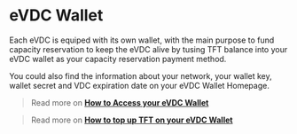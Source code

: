 # eVDC Wallet

Each eVDC is equiped with its own wallet, with the main purpose to fund capacity reservation to keep the eVDC alive by tusing TFT balance into your eVDC wallet as your capacity reservation payment method.

You could also find the information about your network, your wallet key, wallet secret and VDC expiration date on your eVDC Wallet Homepage.

> Read more on [__How to Access your eVDC Wallet__](evdc_wallet_access)

> Read more on [__How to top up TFT on your eVDC Wallet__](evdc_wallet_topup.m)
